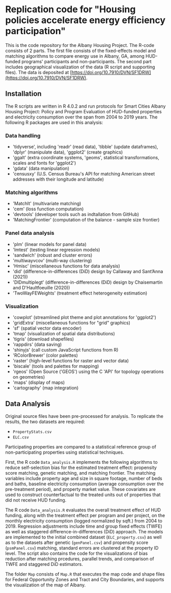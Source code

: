 # Replication code for "Housing policies accelerate energy efficiency participation"

This is the code repository for the Albany Housing Project. The R-code consists of 2 parts. The first file consists of the fixed-effects model and matching algorithms to compare energy use in Albany, GA, among HUD-funded programs' participants and non-participants. The second part includes geographical visualization of the data (R script and supporting files). The data is deposited at [https://doi.org/10.7910/DVN/SF1DRW](https://doi.org/10.7910/DVN/SF1DRW).


## Installation

The R scripts are written in R 4.0.2 and run protocols for Smart Cities Albany Housing Project: Policy and Program Evaluation of HUD-funded properties and electricity consumption over the span from 2004 to 2019 years. The following R packages are used in this analysis:

### Data handling
- 'tidyverse', including 'readr' (read data), 'tibble' (update dataframes), 'dplyr' (manipulate data), 'ggplot2' (create graphics)
- 'ggalt' (extra coordinate systems, 'geoms', statistical transformations, scales and fonts for 'ggplot2')
- 'gdata' (data manipulation)
- 'censusxy' (U.S. Census Bureau's API for matching American street addresses with their longitude and latitude)

### Matching algorithms
- 'MatchIt' (multivariate matching)
- 'cem' (loss function computation)
- 'devtools' (developer tools such as indtallation from GitHub)
- 'MatchingFrontier' (computation of the balance - sample size frontier)

### Panel data analysis
- 'plm' (linear models for panel data) 
- 'lmtest' (testing linear regression models)
- 'sandwich' (robust and cluster errors)
- 'multiwayvcov' (multi-way clustering)
- 'Hmisc' (miscellaneous functions for data analysis)
- 'did' (difference-in-differences (DiD) design by Callaway and Sant’Anna (2021))
- 'DIDmultiplegt' (difference-in-differences (DiD) design by Chaisemartin and D'Haultfoeuille (2020))
- 'TwoWayFEWeights' (treatment effect heterogeneity estimation)

### Visualization
- 'cowplot' (streamlined plot theme and plot annotations for 'ggplot2')
- 'gridExtra' (miscellaneous functions for "grid" graphics)
- 'sf' (spatial vector data encoder)
- 'tmap' (visualization of spatial data distributions)
- 'tigris' (download shapefiles)
- 'rappdirs' (data saving)
- 'shinyjs' (call custom JavaScript functions from R)
- 'RColorBrewer' (color palettes)
- 'raster' (high-level functions for raster and vector data)
- 'biscale' (tools and palettes for mapping)
- 'rgeos' (Open Source ('GEOS') using the C 'API' for topology operations on geometries)
- 'maps' (display of maps)
- 'cartography' (map integration)


## Data Analysis

Original source files have been pre-processed for analysis. To replicate the results, the two datasets are required:

- `PropertyStats.csv`
- `ELC.csv`

Participating properties are compared to a statistical reference group of non-participating properties using statistical techniques. 

First, the R code `Data_analysis.R` implements the following algorithms to reduce self-selection bias for the estimated treatment effect: propensity score matching, genetic matching, and matching frontier. The matching variables include property age and size in square footage, number of beds and baths, baseline electricity consumption (average consumption over the pre-treatment period), and property market value. These covariates are used to construct counterfactual to the treated units out of properties that did not receive HUD funding. 

The R code `Data_analysis.R` evaluates the overall treatment effect of HUD funding, along with the treatment effect per program and per project, on the monthly electricity consumption (logged normalized by sqft.) from 2004 to 2019. Regression adjustments include time and group fixed effects (TWFE) as well as staggered difference-in-differences (DiD) approach. The models are implemented to the initial combined dataset (`ELC_property.csv`) as well as to the datasets after genetic (`genPanel.csv`) and propensity score (`psmPanel.csv`) matching, standard errors are clustered at the property ID level. The script also contains the code for the visualizations of bias reduction after matching prcedures, parallel trends, and comparison of TWFE and staggered DiD estimators.

The folder `Map` consists of `Map.R` that executes the map code and shape files for Federal Opportunity Zones and Tract and City Boundaries, and supports the visualization of the map of Albany.
